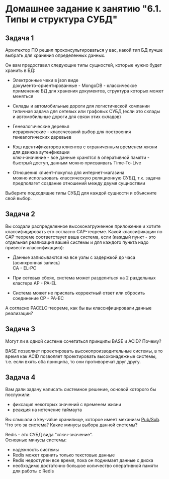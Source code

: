 # Домашнее задание к занятию "6.1. Типы и структура СУБД"

## Задача 1

Архитектор ПО решил проконсультироваться у вас, какой тип БД 
лучше выбрать для хранения определенных данных.

Он вам предоставил следующие типы сущностей, которые нужно будет хранить в БД:

- Электронные чеки в json виде <br>
документо-ориентированные - MongoDB - классическое применение БД для хранения документов, структура которых может меняться  

- Склады и автомобильные дороги для логистической компании <br>
типичная задача для сетевых или графовых СУБД (если это склады и автомобильные дороги для связи этих складов)

- Генеалогические деревья <br>
иерархические - классчесакий выбор для построения генеалогических деревьев

- Кэш идентификаторов клиентов с ограниченным временем жизни для движка аутенфикации <br>
ключ-значение - все данные хранятся в оперативной памяти - быстрый доступ, данным можно присваивать Time-To-Live

- Отношения клиент-покупка для интернет-магазина <br>
можно использовать классическую реляционную СУБД, т.к. задача предполагет создание отношений между двумя сущностями

Выберите подходящие типы СУБД для каждой сущности и объясните свой выбор.

## Задача 2

Вы создали распределенное высоконагруженное приложение и хотите классифицировать его согласно 
CAP-теореме. Какой классификации по CAP-теореме соответствует ваша система, если 
(каждый пункт - это отдельная реализация вашей системы и для каждого пункта надо привести классификацию):

- Данные записываются на все узлы с задержкой до часа (асинхронная запись) <br>
CA - EL-PC

- При сетевых сбоях, система может разделиться на 2 раздельных кластера
AP - PA-EL

- Система может не прислать корректный ответ или сбросить соединение
CP - PA-EC

А согласно PACELC-теореме, как бы вы классифицировали данные реализации?

## Задача 3

Могут ли в одной системе сочетаться принципы BASE и ACID? Почему? <br>

BASE позволяет проектировать высокопроизводительные системы, в то время как ACID позволяет проектировать высоконадежные системы, т.е. если вхять оба принципа, то они противоречат друг другу.

## Задача 4

Вам дали задачу написать системное решение, основой которого бы послужили:

- фиксация некоторых значений с временем жизни
- реакция на истечение таймаута

Вы слышали о key-value хранилище, которое имеет механизм [Pub/Sub](https://habr.com/ru/post/278237/). 
Что это за система? Какие минусы выбора данной системы?

Redis - это СУБД вида “ключ-значение”. <br>
Основные минусы системы: <br>
- надежность системы
- Redis может хранить только текстовые данные
- Redis недоступен все время, пока он поднимает данные с диска
- необходимо достаточно большое количество оперативной памяти для работы с Redis
